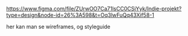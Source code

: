 https://www.figma.com/file/ZUrwOO7Ca71lsCC0CSjYyk/Indie-projekt?type=design&node-id=26%3A598&t=Oq3lwFuQq43Xif58-1

her kan man se wireframes, og styleguide
